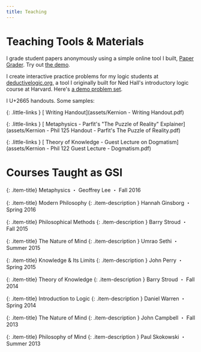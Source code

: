 ```yaml
---
title: Teaching
---
```


# Teaching Tools & Materials

I grade student papers anonymously using a simple online tool I built, [Paper Grader](http://papergrader.org). Try out [the demo](http://papergrader.org/demo).

I create interactive practice problems for my logic students at [deductivelogic.org](http://deductivelogic.org), a tool I originally built for Ned Hall's introductory logic course at Harvard. Here's [a demo problem set](http://deductivelogic.org/psets/demo).

<p>I U+2665 handouts. Some samples:</p>

{: .little-links }
[<i class="fa fa-file-o" aria-hidden="true"></i> Writing Handout](assets/Kernion - Writing Handout.pdf)

{: .little-links }
[<i class="fa fa-file-o" aria-hidden="true"></i> Metaphysics - Parfit's "The Puzzle of Reality" Explainer](assets/Kernion - Phil 125 Handout - Parfit's The Puzzle of Reality.pdf)

{: .little-links }
[<i class="fa fa-file-o" aria-hidden="true"></i> Theory of Knowledge - Guest Lecture on Dogmatism](assets/Kernion - Phil 122 Guest Lecture - Dogmatism.pdf)


# Courses Taught as GSI

{: .item-title}
Metaphysics <span class="subtitle">・ Geoffrey Lee ・ Fall 2016</span>

{: .item-title}
Modern Philosophy
{: .item-description } 
Hannah Ginsborg ・ Spring 2016

{: .item-title}
Philosophical Methods
{: .item-description } 
Barry Stroud ・  Fall 2015

{: .item-title}
The Nature of Mind
{: .item-description }
Umrao Sethi ・ Summer 2015

{: .item-title}
Knowledge & Its Limits
{: .item-description }
John Perry ・ Spring 2015

{: .item-title}
Theory of Knowledge
{: .item-description }
Barry Stroud ・ Fall 2014

{: .item-title}
Introduction to Logic
{: .item-description }
Daniel Warren ・ Spring 2014

{: .item-title}
The Nature of Mind
{: .item-description }
John Campbell ・ Fall 2013

{: .item-title}
Philosophy of Mind
{: .item-description }
Paul Skokowski ・ Summer 2013
